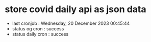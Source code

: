 # store covid daily api as json data

- last cronjob : Wednesday, 20 December 2023 00:45:44
- status og cron : success
- status daily cron : success
      
      